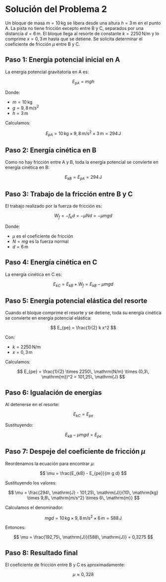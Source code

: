 # Solución del Problema 2

Un bloque de masa $m = 10\, \mathrm{kg}$ se libera desde una altura $h = 3\, \mathrm{m}$ en el punto A. La pista no tiene fricción excepto entre B y C, separados por una distancia $d = 6\, \mathrm{m}$. El bloque llega al resorte de constante $k = 2250\, \mathrm{N/m}$ y lo comprime $x = 0,3\, \mathrm{m}$ hasta que se detiene. Se solicita determinar el coeficiente de fricción $\mu$ entre B y C.

## Paso 1: Energía potencial inicial en A

La energía potencial gravitatoria en A es:

$$
E_{pA} = mgh
$$

Donde:
- $m = 10\, \mathrm{kg}$
- $g = 9,8\, \mathrm{m/s^2}$
- $h = 3\, \mathrm{m}$

Calculamos:

$$
E_{pA} = 10\, \mathrm{kg} \times 9,8\, \mathrm{m/s^2} \times 3\, \mathrm{m} = 294\, \mathrm{J}
$$

## Paso 2: Energía cinética en B

Como no hay fricción entre A y B, toda la energía potencial se convierte en energía cinética en B:

$$
E_{kB} = E_{pA} = 294\, \mathrm{J}
$$

## Paso 3: Trabajo de la fricción entre B y C

El trabajo realizado por la fuerza de fricción es:

$$
W_f = -f_k d = -\mu N d = -\mu m g d
$$

Donde:
- $\mu$ es el coeficiente de fricción
- $N = mg$ es la fuerza normal
- $d = 6\, \mathrm{m}$

## Paso 4: Energía cinética en C

La energía cinética en C es:

$$
E_{kC} = E_{kB} + W_f = E_{kB} - \mu m g d
$$

## Paso 5: Energía potencial elástica del resorte

Cuando el bloque comprime el resorte y se detiene, toda su energía cinética se convierte en energía potencial elástica:

$$
E_{pe} = \frac{1}{2} k x^2
$$

Con:
- $k = 2250\, \mathrm{N/m}$
- $x = 0,3\, \mathrm{m}$

Calculamos:

$$
E_{pe} = \frac{1}{2} \times 2250\, \mathrm{N/m} \times (0,3\, \mathrm{m})^2 = 101,25\, \mathrm{J}
$$

## Paso 6: Igualación de energías

Al detenerse en el resorte:

$$
E_{kC} = E_{pe}
$$

Sustituyendo:

$$
E_{kB} - \mu m g d = E_{pe}
$$

## Paso 7: Despeje del coeficiente de fricción $\mu$

Reordenamos la ecuación para encontrar $\mu$:

$$
\mu = \frac{E_{kB} - E_{pe}}{m g d}
$$

Sustituyendo los valores:

$$
\mu = \frac{294\, \mathrm{J} - 101,25\, \mathrm{J}}{10\, \mathrm{kg} \times 9,8\, \mathrm{m/s^2} \times 6\, \mathrm{m}}
$$

Calculamos el denominador:

$$
m g d = 10\, \mathrm{kg} \times 9,8\, \mathrm{m/s^2} \times 6\, \mathrm{m} = 588\, \mathrm{J}
$$

Entonces:

$$
\mu = \frac{192,75\, \mathrm{J}}{588\, \mathrm{J}} = 0,3275
$$

## Paso 8: Resultado final

El coeficiente de fricción entre B y C es aproximadamente:

$$
\mu \approx 0,328
$$

